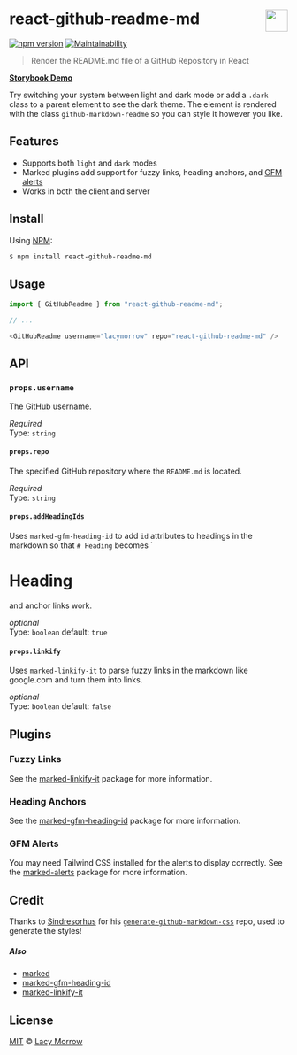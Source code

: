 # react-github-readme-md [<img src="https://github.com/lacymorrow/crossover/raw/master/src/static/meta/patreon-button.webp" style="height:40px;" height="40" align="right" />](https://www.patreon.com/bePatron?u=55065733)
[![npm version](https://badge.fury.io/js/react-github-readme-md.svg)](https://badge.fury.io/js/react-github-readme-md) [![Maintainability](https://api.codeclimate.com/v1/badges/182efedf2a8b7f1ac89c/maintainability)](https://codeclimate.com/github/lacymorrow/react-github-readme-md/maintainability)

> Render the README.md file of a GitHub Repository in React

[**Storybook Demo**](https://www.chromatic.com/component?appId=6528a9ef83709c394594fc93&csfId=lacymorrow-react-github-readme-md&buildNumber=5&k=6528ae3054fd2afdd25fb253-1200px-interactive-true&h=3&b=-1)

Try switching your system between light and dark mode or add a `.dark` class to a parent element to see the dark theme. The element is rendered with the class `github-markdown-readme` so you can style it however you like.

## Features
 * Supports both `light` and `dark` modes
 * Marked plugins add support for fuzzy links, heading anchors, and [GFM alerts](https://github.com/orgs/community/discussions/16925)
 * Works in both the client and server


## Install

Using [NPM](https://npmjs.com):

```bash
$ npm install react-github-readme-md
```


## Usage
```js
import { GitHubReadme } from "react-github-readme-md";

// ...

<GitHubReadme username="lacymorrow" repo="react-github-readme-md" />
```


## API

### `props.username`

The GitHub username.

*Required*  
Type: `string`

#### `props.repo`

The specified GitHub repository where the `README.md` is located.

_Required_  
Type: `string`

#### `props.addHeadingIds`

Uses `marked-gfm-heading-id` to add `id` attributes to headings in the markdown so that `# Heading` becomes `<h1 id="heading">Heading</h1> and anchor links work.

_optional_  
Type: `boolean`
default: `true`

#### `props.linkify`

Uses `marked-linkify-it` to parse fuzzy links in the markdown like google.com and turn them into links.

_optional_  
Type: `boolean`
default: `false`


## Plugins

### Fuzzy Links

See the [marked-linkify-it](https://www.npmjs.com/package/marked-linkify-it) package for more information.

### Heading Anchors

See the [marked-gfm-heading-id](https://www.npmjs.com/package/marked-gfm-heading-id) package for more information.

### GFM Alerts

You may need Tailwind CSS installed for the alerts to display correctly.
See the [marked-alerts](https://github.com/bent10/marked-extensions/tree/main/packages/alerts) package for more information.


## Credit

Thanks to [Sindresorhus](https://github.com/sindresorhus) for his [`generate-github-markdown-css`](https://github.com/sindresorhus/generate-github-markdown-css) repo, used to generate the styles!

##### Also
- [marked](https://github.com/markedjs/marked)
- [marked-gfm-heading-id](https://www.npmjs.com/package/marked-gfm-heading-id)
- [marked-linkify-it](https://www.npmjs.com/package/marked-linkify-it)

## License
[MIT](http://opensource.org/licenses/MIT) © [Lacy Morrow](http://lacymorrow.com)

